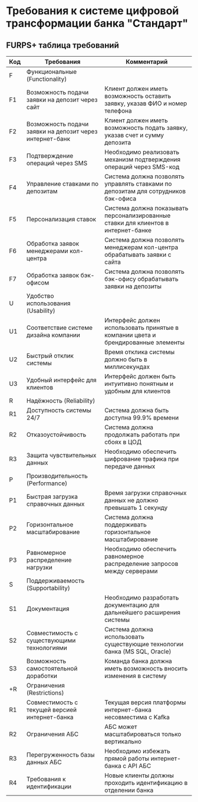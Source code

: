 # Требования к системе цифровой трансформации банка "Стандарт"

## FURPS+ таблица требований

| Код | Требования | Комментарий |
|-----|------------|-------------|
| F | Функциональные (Functionality) | |
| F1 | Возможность подачи заявки на депозит через сайт | Клиент должен иметь возможность оставить заявку, указав ФИО и номер телефона |
| F2 | Возможность подачи заявки на депозит через интернет-банк | Клиент должен иметь возможность подать заявку, указав счет и сумму депозита |
| F3 | Подтверждение операций через SMS | Необходимо реализовать механизм подтверждения операций через SMS-код |
| F4 | Управление ставками по депозитам | Система должна позволять управлять ставками по депозитам для сотрудников бэк-офиса |
| F5 | Персонализация ставок | Система должна показывать персонализированные ставки для клиентов в интернет-банке |
| F6 | Обработка заявок менеджерами кол-центра | Система должна позволять менеджерам кол-центра обрабатывать заявки с сайта |
| F7 | Обработка заявок бэк-офисом | Система должна позволять бэк-офису обрабатывать заявки на депозиты |
| U | Удобство использования (Usability) | |
| U1 | Соответствие системе дизайна компании | Интерфейс должен использовать принятые в компании цвета и брендированные элементы |
| U2 | Быстрый отклик системы | Время отклика системы должно быть в миллисекундах |
| U3 | Удобный интерфейс для клиентов | Интерфейс должен быть интуитивно понятным и удобным для клиентов |
| R | Надёжность (Reliability) | |
| R1 | Доступность системы 24/7 | Система должна быть доступна 99.9% времени |
| R2 | Отказоустойчивость | Система должна продолжать работать при сбоях в ЦОД |
| R3 | Защита чувствительных данных | Необходимо обеспечить шифрование трафика при передаче данных |
| P | Производительность (Performance) | |
| P1 | Быстрая загрузка справочных данных | Время загрузки справочных данных не должно превышать 1 секунду |
| P2 | Горизонтальное масштабирование | Система должна поддерживать горизонтальное масштабирование |
| P3 | Равномерное распределение нагрузки | Необходимо обеспечить равномерное распределение запросов между серверами |
| S | Поддерживаемость (Supportability) | |
| S1 | Документация | Необходимо разработать документацию для дальнейшего расширения системы |
| S2 | Совместимость с существующими технологиями | Система должна использовать существующие технологии банка (MS SQL, Oracle) |
| S3 | Возможность самостоятельной доработки | Команда банка должна иметь возможность вносить изменения в систему |
| +R | Ограничения (Restrictions) | |
| R1 | Совместимость с текущей версией интернет-банка | Текущая версия платформы интернет-банка несовместима с Kafka |
| R2 | Ограничения АБС | АБС может масштабироваться только вертикально |
| R3 | Перегруженность базы данных АБС | Необходимо избежать прямой работы интернет-банка с API АБС |
| R4 | Требования к идентификации | Новые клиенты должны проходить идентификацию в отделении банка | 